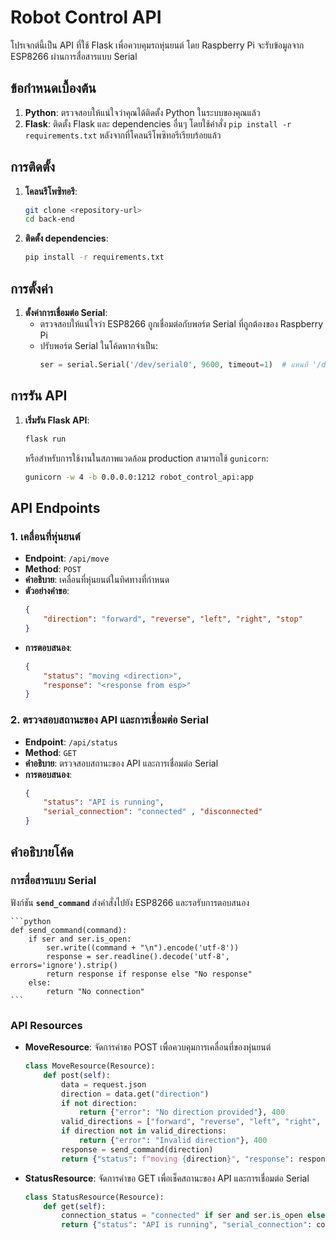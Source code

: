 # Robot Control API

โปรเจกต์นี้เป็น API ที่ใช้ Flask เพื่อควบคุมรถหุ่นยนต์ โดย Raspberry Pi จะรับข้อมูลจาก ESP8266 ผ่านการสื่อสารแบบ Serial

## ข้อกำหนดเบื้องต้น

1. **Python**: ตรวจสอบให้แน่ใจว่าคุณได้ติดตั้ง Python ในระบบของคุณแล้ว
2. **Flask**: ติดตั้ง Flask และ dependencies อื่นๆ โดยใช้คำสั่ง `pip install -r requirements.txt` หลังจากที่โคลนรีโพซิทอรีเรียบร้อยแล้ว

## การติดตั้ง

1. **โคลนรีโพซิทอรี**:
    ```bash
    git clone <repository-url>
    cd back-end
    ```

2. **ติดตั้ง dependencies**:
    ```bash
    pip install -r requirements.txt
    ```

## การตั้งค่า

1. **ตั้งค่าการเชื่อมต่อ Serial**:
    - ตรวจสอบให้แน่ใจว่า ESP8266 ถูกเชื่อมต่อกับพอร์ต Serial ที่ถูกต้องของ Raspberry Pi
    - ปรับพอร์ต Serial ในโค้ดหากจำเป็น:
      ```python
      ser = serial.Serial('/dev/serial0', 9600, timeout=1)  # แทนที่ '/dev/serial0' ด้วยพอร์ตที่ถูกต้อง
      ```

## การรัน API

1. **เริ่มรัน Flask API**:
    ```bash
    flask run
    ```
    หรือสำหรับการใช้งานในสภาพแวดล้อม production สามารถใช้ `gunicorn`:
    ```bash
    gunicorn -w 4 -b 0.0.0.0:1212 robot_control_api:app
    ```

## API Endpoints

### 1. เคลื่อนที่หุ่นยนต์

- **Endpoint**: `/api/move`
- **Method**: `POST`
- **คำอธิบาย**: เคลื่อนที่หุ่นยนต์ในทิศทางที่กำหนด
- **ตัวอย่างคำขอ**:
    ```json
    {
        "direction": "forward", "reverse", "left", "right", "stop"
    }
    ```
- **การตอบสนอง**:
    ```json
    {
        "status": "moving <direction>",
        "response": "<response from esp>"
    }
    ```

### 2. ตรวจสอบสถานะของ API และการเชื่อมต่อ Serial

- **Endpoint**: `/api/status`
- **Method**: `GET`
- **คำอธิบาย**: ตรวจสอบสถานะของ API และการเชื่อมต่อ Serial
- **การตอบสนอง**:
    ```json
    {
        "status": "API is running",
        "serial_connection": "connected" , "disconnected"
    }
    ```

## คำอธิบายโค้ด

### การสื่อสารแบบ Serial

ฟังก์ชัน **`send_command`** ส่งคำสั่งไปยัง ESP8266 และรอรับการตอบสนอง

    ```python
    def send_command(command):
        if ser and ser.is_open:
            ser.write((command + "\n").encode('utf-8'))
            response = ser.readline().decode('utf-8', errors='ignore').strip()
            return response if response else "No response"
        else:
            return "No connection"
    ```

### API Resources

- **MoveResource**: จัดการคำขอ POST เพื่อควบคุมการเคลื่อนที่ของหุ่นยนต์
    ```python
    class MoveResource(Resource):
        def post(self):
            data = request.json
            direction = data.get("direction")
            if not direction:
                return {"error": "No direction provided"}, 400
            valid_directions = ["forward", "reverse", "left", "right", "stop"]
            if direction not in valid_directions:
                return {"error": "Invalid direction"}, 400
            response = send_command(direction)
            return {"status": f"moving {direction}", "response": response}
    ```

- **StatusResource**: จัดการคำขอ GET เพื่อเช็คสถานะของ API และการเชื่อมต่อ Serial
    ```python
    class StatusResource(Resource):
        def get(self):
            connection_status = "connected" if ser and ser.is_open else "disconnected"
            return {"status": "API is running", "serial_connection": connection_status}
    ```
